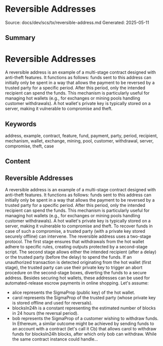 # Reversible Addresses
Source: docs/dev/scs/tx/reversible-address.md
Generated: 2025-05-11

## Summary
# Reversible Addresses

A reversible address is an example of a multi-stage contract designed with anti-theft features. It functions as follows: funds sent to this address can initially only be spent in a way that allows the payment to be reversed by a trusted party for a specific period. After this period, only the intended recipient can spend the funds. This mechanism is particularly useful for managing hot wallets (e.g., for exchanges or mining pools handling customer withdrawals). A hot wallet's private key is typically stored on a server, making it vulnerable to compromise and theft.

## Keywords
address, example, contract, feature, fund, payment, party, period, recipient, mechanism, wallet, exchange, mining, pool, customer, withdrawal, server, compromise, theft, case

## Content
## Reversible Addresses
A reversible address is an example of a multi-stage contract designed with anti-theft features. It functions as follows: funds sent to this address can initially only be spent in a way that allows the payment to be reversed by a trusted party for a specific period. After this period, only the intended recipient can spend the funds. This mechanism is particularly useful for managing hot wallets (e.g., for exchanges or mining pools handling customer withdrawals). A hot wallet's private key is typically stored on a server, making it vulnerable to compromise and theft. To recover funds in case of such a compromise, a trusted party (with a private key stored securely offline) can intervene.
The reversible address uses a two-stage protocol. The first stage ensures that withdrawals from the hot wallet adhere to specific rules, creating outputs protected by a second-stage script. The second stage allows either the intended recipient (after a delay) or the trusted party (before the delay) to spend the funds. If an unauthorized transaction is detected originating from the hot wallet (first stage), the trusted party can use their private key to trigger an abort procedure on the second-stage boxes, diverting the funds to a secure address. Besides securing hot wallets, these addresses can be used for automated-release escrow payments in online shopping.
Let's assume:
*   alice represents the SigmaProp (public key) of the hot wallet.
*   carol represents the SigmaProp of the trusted party (whose private key is stored offline and used for reversals).
*   blocksIn24h is a constant representing the estimated number of blocks in 24 hours (the reversal period).
*   bob represents the SigmaProp of a customer wishing to withdraw funds.
In Ethereum, a similar outcome might be achieved by sending funds to an account with a contract (let's call it Cb) that allows carol to withdraw funds for blocksIn24h blocks, after which only bob can withdraw. While the same contract instance could handle...
